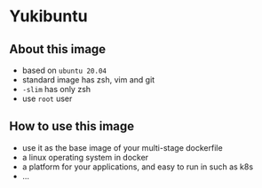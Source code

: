 # Yukibuntu

## About this image

* based on `ubuntu 20.04`
* standard image has zsh, vim and git
* `-slim` has only zsh
* use `root` user

## How to use this image

* use it as the base image of your multi-stage dockerfile
* a linux operating system in docker
* a platform for your applications, and easy to run in such as k8s
* ...
